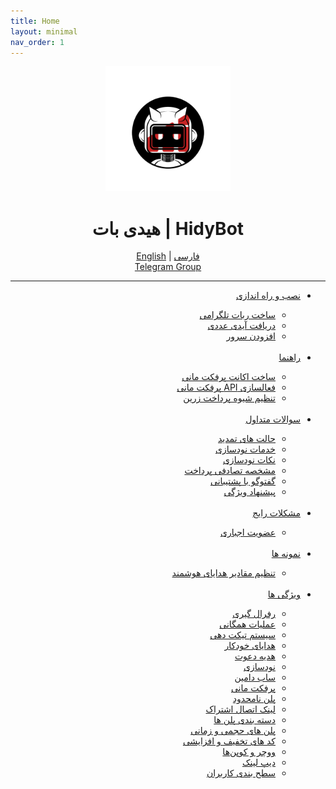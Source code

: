 ```yaml
---
title: Home
layout: minimal
nav_order: 1
---
```


<head>
    <meta charset="utf-8">
    <link rel="stylesheet" href="https://b3h1z.github.io/HidyBot-Docs/assets/css/style.css">
</head>


<p align="center">
  <a href="https://b3h1z.github.io/HidyBot-Docs/" target="_blank" rel="noopener noreferrer">
    <img width="200" height="200" src="https://github.com/B3H1Z/Hiddify-Telegram-Bot/blob/main/Screenshots/icon.png?raw=True" alt="Hidy Bot">
  </a>
</p>
<h1 style="text-align: center;">
هیدی بات | HidyBot
</h1>
<p align="center">
  <a href="https://b3h1z.github.io/HidyBot-Docs/en/index.md">English</a> |
  <a href="https://b3h1z.github.io/HidyBot-Docs/">فارسی</a>
<br>
  <a href="https://t.me/HidyBotGroup">Telegram Group</a>
</p>

***

<div dir="rtl">
<ul>
  <li><a href="https://b3h1z.github.io/HidyBot-Docs/docs/fa/installation/install.html">نصب و راه اندازی</a></li>
  <ul>
    <li><a href="https://b3h1z.github.io/HidyBot-Docs/docs/fa/installation/create-bot.html">ساخت ربات تلگرامی</a></li>
    <li><a href="https://b3h1z.github.io/HidyBot-Docs/docs/fa/installation/numberic-id.html">دریافت آیدی عددی</a></li>
    <li><a href="https://b3h1z.github.io/HidyBot-Docs/docs/fa/installation/add-server.html">افزودن سرور</a></li>
  </ul>
<br>
  <li><a href="">راهنما</a></li>
  <ul>
    <li><a href="https://b3h1z.github.io/HidyBot-Docs/docs/fa/guide/perfectmoney_create_account.html">ساخت اکانت پرفکت مانی</a></li>
    <li><a href="https://b3h1z.github.io/HidyBot-Docs/docs/fa/guide/perfectmoney_enable_api.html">فعالسازی API پرفکت مانی</a></li>
    <li><a href="https://b3h1z.github.io/HidyBot-Docs/docs/fa/guide/zarin_add_product.html">تنظیم شیوه پرداخت زرین</a></li>
  </ul>
<br>
  <li><a href="">سوالات متداول</a></li>
  <ul>
    <li><a href="https://b3h1z.github.io/HidyBot-Docs/docs/fa/faq/customer-support-tips.html">حالت های تمدید</a></li>
    <li><a href="https://b3h1z.github.io/HidyBot-Docs/docs/fa/faq/node-server_tips.html">خدمات نودسازی</a></li>
    <li><a href="https://b3h1z.github.io/HidyBot-Docs/docs/fa/faq/offer_features.html">نکات نودسازی</a></li>
    <li><a href="https://b3h1z.github.io/HidyBot-Docs/docs/fa/faq/random_payment_identifier.html">مشخصه تصادفی پرداخت</a></li>
    <li><a href="https://b3h1z.github.io/HidyBot-Docs/docs/fa/faq/renewal_types.html">گفتوگو با پشتیبانی</a></li>
    <li><a href="https://b3h1z.github.io/HidyBot-Docs/docs/fa/faq/nodes_extra_service.html">پیشنهاد ویژگی</a></li>
  </ul>
<br>
  <li><a href="">مشکلات رایج</a></li>
  <ul>
    <li><a href="https://b3h1z.github.io/HidyBot-Docs/docs/fa/common-issues/force_join.html">عضویت اجباری</a></li>
  </ul>
<br>
  <li><a href="">نمونه ها</a></li>
  <ul>
    <li><a href="https://b3h1z.github.io/HidyBot-Docs/docs/fa/examples/automatic_rewards.html">تنظیم مقادیر هدایای هوشمند</a></li>
  </ul>
<br>
  <li><a href="">ویژگی ها</a></li>
  <ul>
    <li><a href="https://b3h1z.github.io/HidyBot-Docs/docs/fa/features/referral_link.html">رفرال گیری</a></li>
    <li><a href="https://b3h1z.github.io/HidyBot-Docs/docs/fa/features/bulk_user_actions.html">عملیات همگانی</a></li>
    <li><a href="https://b3h1z.github.io/HidyBot-Docs/docs/fa/features/advanced_ticketing.html">سیستم تیکت دهی</a></li>
    <li><a href="https://b3h1z.github.io/HidyBot-Docs/docs/fa/features/automatic_rewards.html">هدایای خودکار</a></li>
    <li><a href="https://b3h1z.github.io/HidyBot-Docs/docs/fa/features/invite_gift.html">هدیه دعوت</a></li>
    <li><a href="https://b3h1z.github.io/HidyBot-Docs/docs/fa/features/multi-server_nodes.html">نودسازی</a></li>
    <li><a href="https://b3h1z.github.io/HidyBot-Docs/docs/fa/features/subdomain_support.html">ساب دامین</a></li>
    <li><a href="https://b3h1z.github.io/HidyBot-Docs/docs/fa/features/perfect_money_voucher.html">پرفکت مانی</a></li>
    <li><a href="https://b3h1z.github.io/HidyBot-Docs/docs/fa/features/unlimited_volume_plans.html">پلن نامحدود</a></li>
    <li><a href="https://b3h1z.github.io/HidyBot-Docs/docs/fa/features/link_subscription.html">لینک اتصال اشتراک</a></li>
    <li><a href="https://b3h1z.github.io/HidyBot-Docs/docs/fa/features/categorize_plans.html">دسته بندی پلن ها</a></li>
    <li><a href="https://b3h1z.github.io/HidyBot-Docs/docs/fa/features/time_size_based_plans.html">پلن های حجمی و زمانی</a></li>
    <li><a href="https://b3h1z.github.io/HidyBot-Docs/docs/fa/features/discount_and_top-up_codes.html">کد های تخفیف و افزایشی</a></li>
    <li><a href="https://b3h1z.github.io/HidyBot-Docs/docs/fa/features/vouchers_and_coupons.html">ووچر و کوپن‌ها</a></li>
    <li><a href="https://b3h1z.github.io/HidyBot-Docs/docs/fa/features/deep_link.html">دیپ لینک</a></li>
    <li><a href="https://b3h1z.github.io/HidyBot-Docs/docs/fa/features/user_leveling.html">سطح بندی کاربران</a></li>
  </ul>
</ul>
</div>
